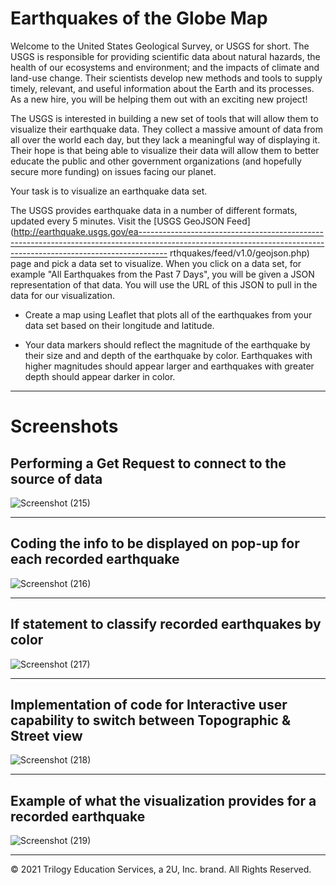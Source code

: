 # Earthquakes of the Globe Map


Welcome to the United States Geological Survey, or USGS for short. The USGS is responsible for providing scientific data about natural hazards, the health of our ecosystems and environment; and the impacts of climate and land-use change. Their scientists develop new methods and tools to supply timely, relevant, and useful information about the Earth and its processes. As a new hire, you will be helping them out with an exciting new project!

The USGS is interested in building a new set of tools that will allow them to visualize their earthquake data. They collect a massive amount of data from all over the world each day, but they lack a meaningful way of displaying it. Their hope is that being able to visualize their data will allow them to better educate the public and other government organizations (and hopefully secure more funding) on issues facing our planet. 



Your task is to visualize an earthquake data set.

   The USGS provides earthquake data in a number of different formats, updated every 5 minutes. Visit the [USGS GeoJSON Feed](http://earthquake.usgs.gov/ea-------------------------------------------------------------------------------------------------------------------------------------------------------------------
rthquakes/feed/v1.0/geojson.php) page and pick a data set to visualize. When you click on a data set, for example "All Earthquakes from the Past 7 Days", you will be given a JSON representation of that data. You will use the URL of this JSON to pull in the data for our visualization.
   
   * Create a map using Leaflet that plots all of the earthquakes from your data set based on their longitude and latitude.

   * Your data markers should reflect the magnitude of the earthquake by their size and and depth of the earthquake by color. Earthquakes with higher magnitudes should appear larger and earthquakes with greater depth should appear darker in color.
   
 -------------------------------------------------------------------------------------------------------------------------------------------------------------------

  
# Screenshots

## Performing a Get Request to connect to the source of data
![Screenshot (215)](https://user-images.githubusercontent.com/101612220/202093008-0a9eb20e-9ac9-41b2-9d9d-5b47685e983f.png)

-------------------------------------------------------------------------------------------------------------------------------------------------------------------


## Coding the info to be displayed on pop-up for each recorded earthquake
![Screenshot (216)](https://user-images.githubusercontent.com/101612220/202093201-6c78067a-c3a6-4df9-b9ec-9aee1e773caa.png)



-------------------------------------------------------------------------------------------------------------------------------------------------------------------


## If statement to classify recorded earthquakes by color
![Screenshot (217)](https://user-images.githubusercontent.com/101612220/202093663-a9e55dfc-a6c3-424c-a03b-4784dbf50455.png)


-------------------------------------------------------------------------------------------------------------------------------------------------------------------


## Implementation of code for Interactive user capability to switch between Topographic & Street view
![Screenshot (218)](https://user-images.githubusercontent.com/101612220/202093922-4a19729c-c5d7-49c5-be08-201c2c2fdec0.png)


-------------------------------------------------------------------------------------------------------------------------------------------------------------------


## Example of what the visualization provides for a recorded earthquake
![Screenshot (219)](https://user-images.githubusercontent.com/101612220/202094397-6e3adc87-4801-4169-b9a1-28e2ea549f9c.png)


-------------------------------------------------------------------------------------------------------------------------------------------------------------------


© 2021  Trilogy Education Services, a 2U, Inc. brand. All Rights Reserved.	
